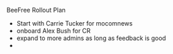 BeeFree Rollout Plan
- Start with Carrie Tucker for mocomnews
- onboard Alex Bush for CR
- expand to more admins as long as feedback is good
- 
